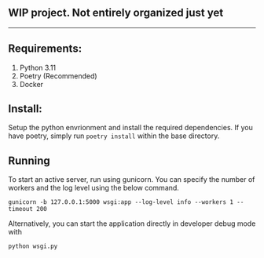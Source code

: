 WIP project. Not entirely organized just yet
---

----

## Requirements:

1. Python 3.11
2. Poetry (Recommended)
3. Docker

## Install:

Setup the python envrionment and install the required dependencies. If you have poetry, simply run `poetry install` within the base directory.


## Running

To start an active server, run using gunicorn. You can specify the number of workers and the log level using the below command.

```
gunicorn -b 127.0.0.1:5000 wsgi:app --log-level info --workers 1 --timeout 200
```

Alternatively, you can start the application directly in developer debug mode with

```
python wsgi.py
```
